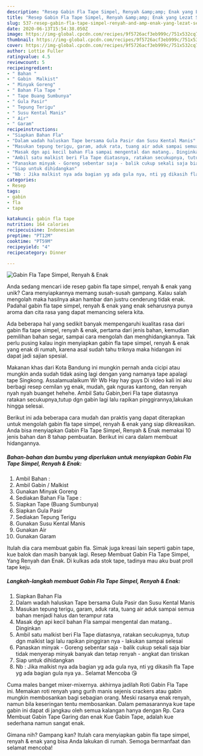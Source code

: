 ```yaml
---
description: "Resep Gabin Fla Tape Simpel, Renyah &amp;amp; Enak yang Lezat Sekali"
title: "Resep Gabin Fla Tape Simpel, Renyah &amp;amp; Enak yang Lezat Sekali"
slug: 537-resep-gabin-fla-tape-simpel-renyah-and-amp-enak-yang-lezat-sekali
date: 2020-06-13T15:54:38.050Z
image: https://img-global.cpcdn.com/recipes/9f5726acf3eb999c/751x532cq70/gabin-fla-tape-simpel-renyah-enak-foto-resep-utama.jpg
thumbnail: https://img-global.cpcdn.com/recipes/9f5726acf3eb999c/751x532cq70/gabin-fla-tape-simpel-renyah-enak-foto-resep-utama.jpg
cover: https://img-global.cpcdn.com/recipes/9f5726acf3eb999c/751x532cq70/gabin-fla-tape-simpel-renyah-enak-foto-resep-utama.jpg
author: Lottie Fuller
ratingvalue: 4.5
reviewcount: 5
recipeingredient:
- " Bahan "
- " Gabin  Malkist"
- " Minyak Goreng"
- " Bahan Fla Tape "
- " Tape Buang Sumbunya"
- " Gula Pasir"
- " Tepung Terigu"
- " Susu Kental Manis"
- " Air"
- " Garam"
recipeinstructions:
- "Siapkan Bahan Fla"
- "Dalam wadah haluskan Tape bersama Gula Pasir dan Susu Kental Manis"
- "Masukan tepung terigu, garam, aduk rata, tuang air aduk sampai semua bahan menjadi halus dan terampur rata"
- "Masak dgn api kecil bahan Fla sampai mengental dan matang.. Dinginkan"
- "Ambil satu malkist beri Fla Tape diatasnya, ratakan secukupnya, tutup dgn malkist lagi lalu rapikan pinggiran nya - lakukan sampai selesai"
- "Panaskan minyak - Goreng sebentar saja - balik cukup sekali saja biar tidak menyerap minyak banyak dan tetap renyah - angkat dan tiriskan"
- "Siap untuk dihidangkan"
- "Nb : Jika malkist nya ada bagian yg ada gula nya, nti yg dikasih fla Tape yg ada bagian gula nya ya.. Selamat Mencoba 😘"
categories:
- Resep
tags:
- gabin
- fla
- tape

katakunci: gabin fla tape 
nutrition: 164 calories
recipecuisine: Indonesian
preptime: "PT12M"
cooktime: "PT59M"
recipeyield: "4"
recipecategory: Dinner

---
```



![Gabin Fla Tape Simpel, Renyah &amp; Enak](https://img-global.cpcdn.com/recipes/9f5726acf3eb999c/751x532cq70/gabin-fla-tape-simpel-renyah-enak-foto-resep-utama.jpg)

Anda sedang mencari ide resep gabin fla tape simpel, renyah &amp; enak yang unik? Cara menyiapkannya memang susah-susah gampang. Kalau salah mengolah maka hasilnya akan hambar dan justru cenderung tidak enak. Padahal gabin fla tape simpel, renyah &amp; enak yang enak seharusnya punya aroma dan cita rasa yang dapat memancing selera kita.

Ada beberapa hal yang sedikit banyak mempengaruhi kualitas rasa dari gabin fla tape simpel, renyah &amp; enak, pertama dari jenis bahan, kemudian pemilihan bahan segar, sampai cara mengolah dan menghidangkannya. Tak perlu pusing kalau ingin menyiapkan gabin fla tape simpel, renyah &amp; enak yang enak di rumah, karena asal sudah tahu triknya maka hidangan ini dapat jadi sajian spesial.

Makanan khas dari Kota Bandung ini mungkin pernah anda cicipi atau mungkin anda sudah tidak asing lagi dengan yang namanya tape apalagi tape Singkong. Assalamualaikum Wr Wb Hay hay guys Di video kali ini aku berbagi resep cemilan yg enak, mudah, gak nguras kantong, dan renyah nyah nyah buanget hehehe. Ambil Satu Gabin,beri Fla tape diatasnya ratakan secukupnya,tutup dgn gabin lagi lalu rapikan pinggirannya,lakukan hingga selesai.


Berikut ini ada beberapa cara mudah dan praktis yang dapat diterapkan untuk mengolah gabin fla tape simpel, renyah &amp; enak yang siap dikreasikan. Anda bisa menyiapkan Gabin Fla Tape Simpel, Renyah &amp; Enak memakai 10 jenis bahan dan 8 tahap pembuatan. Berikut ini cara dalam membuat hidangannya.

<!--inarticleads1-->

##### Bahan-bahan dan bumbu yang diperlukan untuk menyiapkan Gabin Fla Tape Simpel, Renyah &amp; Enak:

1. Ambil  Bahan :
1. Ambil  Gabin / Malkist
1. Gunakan  Minyak Goreng
1. Sediakan  Bahan Fla Tape :
1. Siapkan  Tape (Buang Sumbunya)
1. Siapkan  Gula Pasir
1. Sediakan  Tepung Terigu
1. Gunakan  Susu Kental Manis
1. Gunakan  Air
1. Gunakan  Garam


Itulah dia cara membuat gabin fla. Simak juga kreasi lain seperti gabin tape, kue balok dan masih banyak lagi. Resep Membuat Gabin Fla Tape Simpel, Yang Renyah dan Enak. Di kulkas ada stok tape, tadinya mau aku buat proll tape keju. 

<!--inarticleads2-->

##### Langkah-langkah membuat Gabin Fla Tape Simpel, Renyah &amp; Enak:

1. Siapkan Bahan Fla
1. Dalam wadah haluskan Tape bersama Gula Pasir dan Susu Kental Manis
1. Masukan tepung terigu, garam, aduk rata, tuang air aduk sampai semua bahan menjadi halus dan terampur rata
1. Masak dgn api kecil bahan Fla sampai mengental dan matang.. Dinginkan
1. Ambil satu malkist beri Fla Tape diatasnya, ratakan secukupnya, tutup dgn malkist lagi lalu rapikan pinggiran nya - lakukan sampai selesai
1. Panaskan minyak - Goreng sebentar saja - balik cukup sekali saja biar tidak menyerap minyak banyak dan tetap renyah - angkat dan tiriskan
1. Siap untuk dihidangkan
1. Nb : Jika malkist nya ada bagian yg ada gula nya, nti yg dikasih fla Tape yg ada bagian gula nya ya.. Selamat Mencoba 😘


Cuma males banget mixer-mixernya. akhirnya jadilah Roti Gabin Fla Tape ini. Memakan roti renyah yang gurih manis sejenis crackers atau gabin mungkin membosankan bagi sebagian orang. Meski rasanya enak renyah, namun bila keseringan tentu membosankan. Dalam pemasarannya kue tape gabin ini dapat di jangkau oleh semua kalangan hanya dengan Rp. Cara Membuat Gabin Tape Garing dan enak Kue Gabin Tape, adalah kue sederhana namun sangat enak. 

Gimana nih? Gampang kan? Itulah cara menyiapkan gabin fla tape simpel, renyah &amp; enak yang bisa Anda lakukan di rumah. Semoga bermanfaat dan selamat mencoba!
